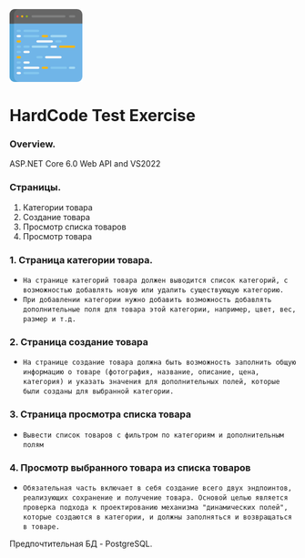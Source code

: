 ﻿![Scheme](Pictures/Coding.png)


# HardCode Test Exercise #

### Overview.

 ASP.NET Core 6.0 Web API and VS2022

### Cтраницы. 

1. Категории товара
2. Создание товара
3. Просмотр списка товаров
4. Просмотр товара

### 1. Страница категории товара.

- `На странице категорий товара должен выводится список категорий, с возможностью добавлять новую или удалить существующую категорию.`
- `При добавлении категории нужно добавить возможность добавлять дополнительные поля для товара этой категории, например, цвет, вес,
   размер и т.д.`

### 2. Страница создание товара 

- `На странице создание товара должна быть возможность заполнить общую информацию о товаре (фотография, название, описание, цена,
   категория) и указать значения для дополнительных полей, которые были созданы для выбранной категории.`

### 3. Страница просмотра списка товара

- `Вывести список товаров с фильтром по категориям и дополнительным полям`

### 4. Просмотр выбранного товара из списка товаров

- `Обязательная часть включает в себя создание всего двух эндпоинтов, реализующих сохранение и получение товара.
   Основой целью является проверка подхода к проектированию механизма "динамических полей", которые создаются в
   категории, и должны заполняться и возвращаться в товаре.`

Предпочтительная БД - PostgreSQL.
